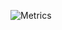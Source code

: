 ![Metrics](https://metrics.lecoq.io/V1uk?template=classic&isocalendar=1&followup=1&achievements=1&introduction=1&base=header%2C%20activity%2C%20community%2C%20repositories%2C%20metadata&base.indepth=false&base.hireable=false&base.skip=false&isocalendar=false&isocalendar.duration=half-year&followup=false&followup.sections=repositories&followup.indepth=false&followup.archived=true&achievements=false&achievements.threshold=C&achievements.secrets=true&achievements.display=detailed&achievements.limit=0&introduction=false&introduction.title=true&config.timezone=America%2FNew_York&config.display=columns)
